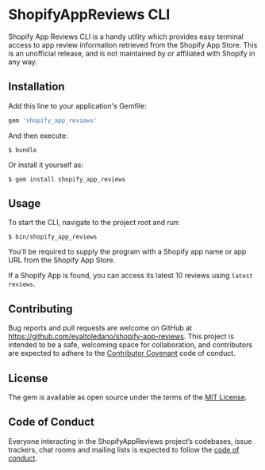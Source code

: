 # ShopifyAppReviews CLI

Shopify App Reviews CLI is a handy utility which provides easy terminal access to app review information retrieved from the Shopify App Store. This is an unofficial release, and is not maintained by or affiliated with Shopify in any way.

## Installation

Add this line to your application's Gemfile:

```ruby
gem 'shopify_app_reviews'
```

And then execute:

    $ bundle

Or install it yourself as:

    $ gem install shopify_app_reviews

## Usage

To start the CLI, navigate to the project root and run:

    $ bin/shopify_app_reviews

You'll be required to supply the program with a Shopify app name or app URL from the Shopify App Store.

If a Shopify App is found, you can  access its latest 10 reviews using
`latest reviews`.

## Contributing

Bug reports and pull requests are welcome on GitHub at https://github.com/eyaltoledano/shopify-app-reviews. This project is intended to be a safe, welcoming space for collaboration, and contributors are expected to adhere to the [Contributor Covenant](http://contributor-covenant.org) code of conduct.

## License

The gem is available as open source under the terms of the [MIT License](https://opensource.org/licenses/MIT).

## Code of Conduct

Everyone interacting in the ShopifyAppReviews project’s codebases, issue trackers, chat rooms and mailing lists is expected to follow the [code of conduct](https://github.com/[USERNAME]/shopify_app_reviews/blob/master/CODE_OF_CONDUCT.md).
